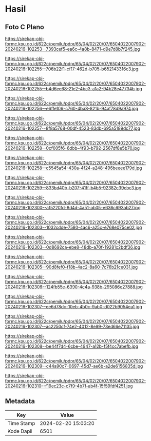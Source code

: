 # Hasil

## Foto C Plano

https://sirekap-obj-formc.kpu.go.id/622c/pemilu/pdpr/65/04/02/20/07/6504022007902-20240216-102253--7393cef5-ea6c-4a8b-8471-d9e7d8b7f245.jpg

https://sirekap-obj-formc.kpu.go.id/622c/pemilu/pdpr/65/04/02/20/07/6504022007902-20240216-102255--706b22f1-cf17-462d-b705-b652143316c3.jpg

https://sirekap-obj-formc.kpu.go.id/622c/pemilu/pdpr/65/04/02/20/07/6504022007902-20240216-102255--b4d6ee68-21e2-4bc3-a1a2-94b28e47734b.jpg

https://sirekap-obj-formc.kpu.go.id/622c/pemilu/pdpr/65/04/02/20/07/6504022007902-20240216-102256--e6ffe106-c760-4ba8-821b-94af78d9a974.jpg

https://sirekap-obj-formc.kpu.go.id/622c/pemilu/pdpr/65/04/02/20/07/6504022007902-20240216-102257--8f8a5768-00df-4523-83db-695a5189dc77.jpg

https://sirekap-obj-formc.kpu.go.id/622c/pemilu/pdpr/65/04/02/20/07/6504022007902-20240216-102258--0cf005f6-6dbb-4f93-b792-2567df8e5b70.jpg

https://sirekap-obj-formc.kpu.go.id/622c/pemilu/pdpr/65/04/02/20/07/6504022007902-20240216-102258--c5545a54-430a-4f24-a248-496beeee179d.jpg

https://sirekap-obj-formc.kpu.go.id/622c/pemilu/pdpr/65/04/02/20/07/6504022007902-20240216-102259--833bd40b-b207-41ff-b4b5-92382c39ebc3.jpg

https://sirekap-obj-formc.kpu.go.id/622c/pemilu/pdpr/65/04/02/20/07/6504022007902-20240216-102300--af5220fd-8d4d-4a51-ab05-e636c693ab27.jpg

https://sirekap-obj-formc.kpu.go.id/622c/pemilu/pdpr/65/04/02/20/07/6504022007902-20240216-102303--1032cdde-7580-4ac6-a25c-e768e075ce02.jpg

https://sirekap-obj-formc.kpu.go.id/622c/pemilu/pdpr/65/04/02/20/07/6504022007902-20240216-102303--0d8692ca-ebe8-48db-a70f-19281c2bdf36.jpg

https://sirekap-obj-formc.kpu.go.id/622c/pemilu/pdpr/65/04/02/20/07/6504022007902-20240216-102305--90d8fef0-f18b-4ac2-8a60-7c76b21ce031.jpg

https://sirekap-obj-formc.kpu.go.id/622c/pemilu/pdpr/65/04/02/20/07/6504022007902-20240216-102306--124fb55e-6390-4c4a-938b-295086e27888.jpg

https://sirekap-obj-formc.kpu.go.id/622c/pemilu/pdpr/65/04/02/20/07/6504022007902-20240216-102307--ee6d78dc-10eb-4b0c-9ab0-d022b9054ea1.jpg

https://sirekap-obj-formc.kpu.go.id/622c/pemilu/pdpr/65/04/02/20/07/6504022007902-20240216-102307--ac2250cf-74e2-4012-8e99-73ed66e71135.jpg

https://sirekap-obj-formc.kpu.go.id/622c/pemilu/pdpr/65/04/02/20/07/6504022007902-20240216-102308--be44f7d4-6cbe-4947-a12b-f5f4cc7abefb.jpg

https://sirekap-obj-formc.kpu.go.id/622c/pemilu/pdpr/65/04/02/20/07/6504022007902-20240216-102309--c44a90c7-0697-45d7-ae6b-a2de6156835d.jpg

https://sirekap-obj-formc.kpu.go.id/622c/pemilu/pdpr/65/04/02/20/07/6504022007902-20240216-102310--f19ec23c-c7f9-4b7f-ab4f-15f59fdf4251.jpg


## Metadata

| Key        | Value               |
| ---------- | ------------------- |
| Time Stamp | 2024-02-20 15:03:20 |
| Kode Dapil | 6501                |



